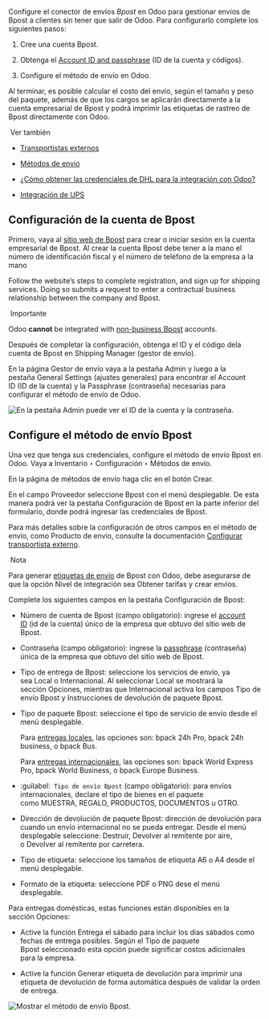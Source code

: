Configure el conector de envíos _Bpost_ en Odoo para gestionar envíos de Bpost a clientes sin tener que salir de Odoo. Para configurarlo complete los siguientes pasos:

1. Cree una cuenta Bpost.
    
2. Obtenga el [Account ID and passphrase](https://www.odoo.com/documentation/17.0/es/applications/inventory_and_mrp/inventory/shipping_receiving/setup_configuration/bpost.html#inventory-shipping-bpost-account) (ID de la cuenta y códigos).
    
3. Configure el método de envío en Odoo.
    

Al terminar, es posible calcular el costo del envío, según el tamaño y peso del paquete, además de que los cargos se aplicarán directamente a la cuenta empresarial de Bpost y podrá imprimir las etiquetas de rastreo de Bpost directamente con Odoo.

 Ver también

- [Transportistas externos](https://www.odoo.com/documentation/17.0/es/applications/inventory_and_mrp/inventory/shipping_receiving/setup_configuration/third_party_shipper.html)
    
- [Métodos de envío](https://www.odoo.com/documentation/17.0/es/applications/inventory_and_mrp/inventory/shipping_receiving/setup_configuration/delivery_method.html)
    
- [¿Cómo obtener las credenciales de DHL para la integración con Odoo?](https://www.odoo.com/documentation/17.0/es/applications/inventory_and_mrp/inventory/shipping_receiving/setup_configuration/dhl_credentials.html)
    
- [Integración de UPS](https://www.odoo.com/documentation/17.0/es/applications/inventory_and_mrp/inventory/shipping_receiving/setup_configuration/ups_credentials.html)
    

## Configuración de la cuenta de Bpost[](https://www.odoo.com/documentation/17.0/es/applications/inventory_and_mrp/inventory/shipping_receiving/setup_configuration/bpost.html#bpost-account-setup "Enlazar permanentemente con este título")

Primero, vaya al [sitio web de Bpost](https://parcel.bpost.be/en/home/business) para crear o iniciar sesión en la cuenta empresarial de Bpost. Al crear la cuenta Bpost debe tener a la mano el número de identificación fiscal y el número de teléfono de la empresa a la mano

Follow the website’s steps to complete registration, and sign up for shipping services. Doing so submits a request to enter a contractual business relationship between the company and Bpost.

 Importante

Odoo **cannot** be integrated with [non-business Bpost](https://bpost.freshdesk.com/support/solutions/articles/174847-account-id-and-passphrase) accounts.

Después de completar la configuración, obtenga el ID y el código dela cuenta de Bpost en Shipping Manager (gestor de envío).

En la página Gestor de envío vaya a la pestaña Admin y luego a la pestaña General Settings (ajustes generales) para encontrar el Account ID (ID de la cuenta) y la Passphrase (contraseña) necesarias para configurar el método de envío de Odoo.

![En la pestaña *Admin* puede ver el ID de la cuenta y la contraseña.](https://www.odoo.com/documentation/17.0/es/_images/credentials.png)

## Configure el método de envío Bpost[](https://www.odoo.com/documentation/17.0/es/applications/inventory_and_mrp/inventory/shipping_receiving/setup_configuration/bpost.html#configure-bpost-shipping-method "Enlazar permanentemente con este título")

Una vez que tenga sus credenciales, configure el método de envío Bpost en Odoo. Vaya a Inventario ‣ Configuración ‣ Métodos de envío.

En la página de métodos de envío haga clic en el botón Crear.

En el campo Proveedor seleccione Bpost con el menú desplegable. De esta manera podrá ver la pestaña Configuración de Bpost en la parte inferior del formulario, donde podrá ingresar las credenciales de Bpost.

Para más detalles sobre la configuración de otros campos en el método de envío, como Producto de envío, consulte la documentación [Configurar transportista externo](https://www.odoo.com/documentation/17.0/es/applications/inventory_and_mrp/inventory/shipping_receiving/setup_configuration/third_party_shipper.html).

 Nota

Para generar [etiquetas de envío](https://www.odoo.com/documentation/17.0/es/applications/inventory_and_mrp/inventory/shipping_receiving/setup_configuration/labels.html) de Bpost con Odoo, debe asegurarse de que la opción Nivel de integración sea Obtener tarifas y crear envíos.

Complete los siguientes campos en la pestaña Configuración de Bpost:

- Número de cuenta de Bpost (campo obligatorio): ingrese el [account ID](https://www.odoo.com/documentation/17.0/es/applications/inventory_and_mrp/inventory/shipping_receiving/setup_configuration/bpost.html#inventory-shipping-bpost-account) (id de la cuenta) único de la empresa que obtuvo del sitio web de Bpost.
    
- Contraseña (campo obligatorio): ingrese la [passphrase](https://www.odoo.com/documentation/17.0/es/applications/inventory_and_mrp/inventory/shipping_receiving/setup_configuration/bpost.html#inventory-shipping-bpost-account) (contraseña) única de la empresa que obtuvo del sitio web de Bpost.
    
- Tipo de entrega de Bpost: seleccione los servicios de envío, ya sea Local o Internacional. Al seleccionar Local se mostrará la sección Opciones, mientras que Internacional activa los campos Tipo de envío Bpost y Instrucciones de devolución de paquete Bpost.
    
- Tipo de paquete Bpost: seleccione el tipo de servicio de envío desde el menú desplegable.
    
    Para [entregas locales](https://help.shipmondo.com/en/articles/6092265-bpost-belgium-parcel-types-and-requirements), las opciones son: bpack 24h Pro, bpack 24h business, o bpack Bus.
    
    Para [entregas internacionales](https://www.bpost.be/en/business-parcels-send/international), las opciones son: bpack World Express Pro, bpack World Business, o bpack Europe Business.
    
- :guilabel:` Tipo de envío Bpost` (campo obligatorio): para envíos internacionales, declare el tipo de bienes en el paquete como MUESTRA, REGALO, PRODUCTOS, DOCUMENTOS u OTRO.
    
- Dirección de devolución de paquete Bpost: dirección de devolución para cuando un envío internacional no se pueda entregar. Desde el menú desplegable seleccione: Destruir, Devolver al remitente por aire, o Devolver al remitente por carretera.
    
- Tipo de etiqueta: seleccione los tamaños de etiqueta A6 o A4 desde el menú desplegable.
    
- Formato de la etiqueta: seleccione PDF o PNG dese el menú desplegable.
    

Para entregas domésticas, estas funciones están disponibles en la sección Opciones:

- Active la función Entrega el sábado para incluir los días sábados como fechas de entrega posibles. Según el Tipo de paquete Bpost seleccionado esta opción puede significar costos adicionales para la empresa.
    
- Active la función Generar etiqueta de devolución para imprimir una etiqueta de devolución de forma automática después de validar la orden de entrega.
    

![Mostrar el método de envío Bpost.](https://www.odoo.com/documentation/17.0/es/_images/bpost.png)